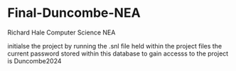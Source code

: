 # Final-Duncombe-NEA
Richard Hale Computer Science NEA

initialse the project by running the .snl file held within the project files
the current password stored within this database to gain accesss to the project is Duncombe2024
